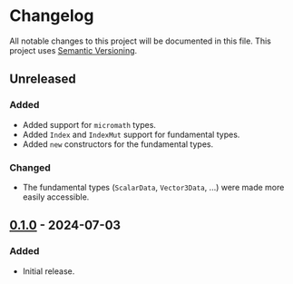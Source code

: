 # Changelog

All notable changes to this project will be documented in this file.
This project uses [Semantic Versioning](https://semver.org/spec/v2.0.0.html).

## Unreleased

### Added

- Added support for `micromath` types.
- Added `Index` and `IndexMut` support for fundamental types.
- Added `new` constructors for the fundamental types.

### Changed

- The fundamental types (`ScalarData`, `Vector3Data`, ...) were made more easily accessible.

## [0.1.0] - 2024-07-03

[0.1.0]: https://github.com/sunsided/serialse-sensors-proto/releases/tag/v0.1.0

### Added

- Initial release.
